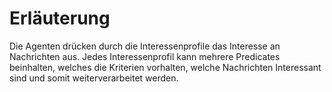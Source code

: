 # Erläuterung

Die Agenten drücken durch die Interessenprofile das Interesse an Nachrichten aus.
Jedes Interessenprofil kann mehrere Predicates beinhalten, welches die Kriterien
vorhalten, welche Nachrichten Interessant sind und somit weiterverarbeitet werden.
